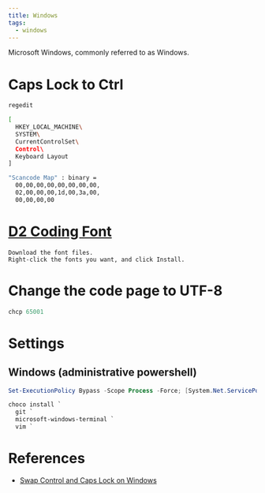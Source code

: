 ```yaml
---
title: Windows
tags:
  - windows
---
```


Microsoft Windows, commonly referred to as Windows.

# Caps Lock to Ctrl
```bash
regedit

[
  HKEY_LOCAL_MACHINE\
  SYSTEM\
  CurrentControlSet\
  Control\
  Keyboard Layout
]

"Scancode Map" : binary =
  00,00,00,00,00,00,00,00,
  02,00,00,00,1d,00,3a,00,
  00,00,00,00
```

# [D2 Coding Font](https://github.com/naver/d2codingfont)
```
Download the font files.
Right-click the fonts you want, and click Install.
```

# Change the code page to UTF-8
```powershell
chcp 65001
```

# Settings
## Windows (administrative powershell)
```powershell
Set-ExecutionPolicy Bypass -Scope Process -Force; [System.Net.ServicePointManager]::SecurityProtocol = [System.Net.ServicePointManager]::SecurityProtocol -bor 3072; iex ((New-Object System.Net.WebClient).DownloadString('https://chocolatey.org/install.ps1'))

choco install `
  git `
  microsoft-windows-terminal `
  vim `

```

# References
- [Swap Control and Caps Lock on Windows](https://www.mavjs.org/post/swap-ctrl-and-capslock-on-windows/)
